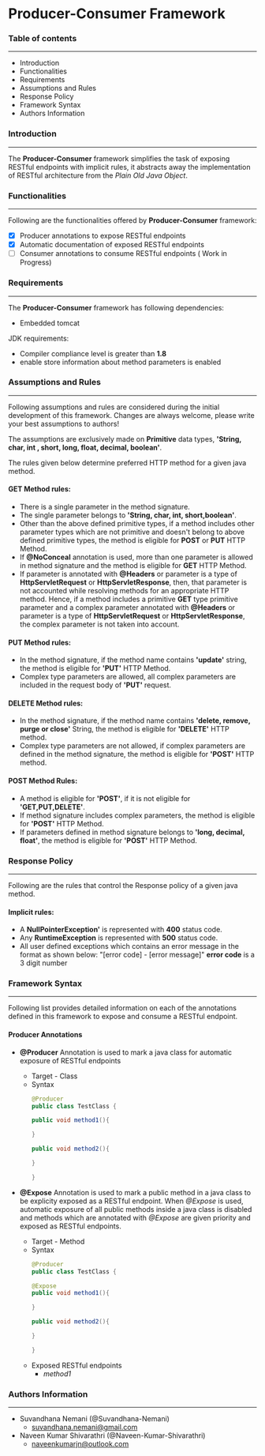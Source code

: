 # Producer-Consumer Framework

### Table of contents
-----------------------

- Introduction
- Functionalities
- Requirements
- Assumptions and Rules
- Response Policy
- Framework Syntax
- Authors Information

### Introduction
------------------

The **Producer-Consumer** framework simplifies the task of exposing RESTful endpoints with implicit rules, it abstracts away the implementation of RESTful architecture from the *Plain Old Java Object*.



### Functionalities
----------------------

Following are the functionalities offered by **Producer-Consumer** framework:

- [x] Producer annotations to expose RESTful endpoints
- [x] Automatic documentation of exposed RESTful endpoints
- [ ] Consumer annotations to consume RESTful endpoints ( Work in Progress) 

### Requirements
------------------

The **Producer-Consumer** framework has following dependencies:

- Embedded tomcat

JDK requirements:

- Compiler compliance level is greater than **1.8**
- enable store information about method parameters is enabled

### Assumptions and Rules
---------------------------

Following assumptions and rules are considered during the initial development of this framework. Changes are always welcome, please write your best assumptions to authors!

The assumptions are exclusively made on **Primitive** data types, **'String, char, int , short, long, float, decimal, boolean'**.

The rules given below determine preferred HTTP method for a given java method.

#### GET Method rules:
- There is a single parameter in the method signature.
- The single parameter belongs to **'String, char, int, short,boolean'**.
- Other than the above defined primitive types, if a method includes other parameter types which are not primitive and doesn't belong to above defined primitive types, the method is eligible for **POST** or **PUT** HTTP Method.
- If **@NoConceal** annotation is used, more than one parameter is allowed in method signature and the method is eligible for **GET** HTTP Method.
- If parameter is annotated with **@Headers** or parameter is a type of **HttpServletRequest** or **HttpServletResponse**, then, that parameter is not accounted while resolving methods for an appropriate HTTP method. Hence, if a method includes a primitive **GET** type primitive parameter and a complex parameter annotated with **@Headers** or parameter is a type of **HttpServletRequest** or **HttpServletResponse**, the complex parameter is not taken into account.

#### PUT Method rules:
- In the method signature, if the method name contains **'update'** string, the method is eligible for **'PUT'** HTTP Method.
- Complex type parameters are allowed, all complex parameters are included in the request body of **'PUT'** request. 

#### DELETE Method rules:
- In the method signature, if the method name contains **'delete, remove, purge or close'** String, the method is eligible for **'DELETE'** HTTP method.
- Complex type parameters are not allowed, if complex parameters are defined in the method signature, the method is eligible for **'POST'** HTTP method.

#### POST Method Rules:
- A method is eligible for **'POST'**, if it is not eligible for **'GET,PUT,DELETE'**. 
- If method signature includes complex parameters, the method is eligible for **'POST'** HTTP Method.
- If parameters defined in method signature belongs to **'long, decimal, float'**, the method is eligible for **'POST'** HTTP Method.


### Response Policy
-------------------

Following are the rules that control the Response policy of a given java method.

#### Implicit rules:
- A **NullPointerException'** is represented with **400** status code.
- Any **RuntimeException** is represented with **500** status code.
- All user defined exceptions which contains an error message in the format as shown below:
  "[error code] - [error message]"
  **error code** is a 3 digit number

### Framework Syntax
----------------------

Following list provides detailed information on each of the annotations defined in this framework to expose and consume a RESTful endpoint.

#### Producer Annotations
- **@Producer**
  Annotation is used to mark a java class for automatic exposure of RESTful endpoints
  - Target - Class
  - Syntax
    ```java
    @Producer
    public class TestClass {
    
    public void method1(){
    
    }
    
    public void method2(){
    
    }
    
    }
    ```
    
- **@Expose**
  Annotation is used to mark a public method in a java class to be explicity exposed as a RESTful endpoint. When *@Expose* is used, automatic exposure of all public methods inside a java class is disabled and methods which are annotated with *@Expose* are given priority and exposed as RESTful endpoints.
  - Target - Method
  - Syntax
    ```java
    @Producer
    public class TestClass {
    
    @Expose
    public void method1(){
    
    }
    
    public void method2(){
    
    }
    
    }
    ```
  - Exposed RESTful endpoints
    - *method1* 


### Authors Information
-------------------------

- Suvandhana Nemani (@Suvandhana-Nemani)
  - suvandhana.nemani@gmail.com
- Naveen Kumar Shivarathri (@Naveen-Kumar-Shivarathri)
  - naveenkumarjn@outlook.com
 
 

